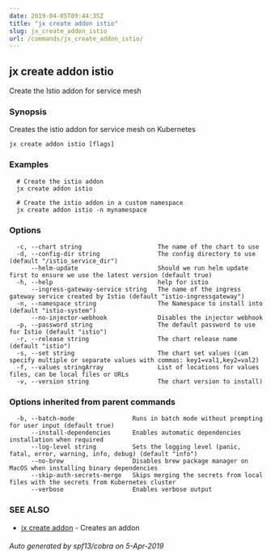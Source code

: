 ```yaml
---
date: 2019-04-05T09:44:35Z
title: "jx create addon istio"
slug: jx_create_addon_istio
url: /commands/jx_create_addon_istio/
---
```

## jx create addon istio

Create the Istio addon for service mesh

### Synopsis

Creates the istio addon for service mesh on Kubernetes

```
jx create addon istio [flags]
```

### Examples

```
  # Create the istio addon
  jx create addon istio
  
  # Create the istio addon in a custom namespace
  jx create addon istio -n mynamespace
```

### Options

```
  -c, --chart string                     The name of the chart to use
  -d, --config-dir string                The config directory to use (default "/istio_service_dir")
      --helm-update                      Should we run helm update first to ensure we use the latest version (default true)
  -h, --help                             help for istio
      --ingress-gateway-service string   The name of the ingress gateway service created by Istio (default "istio-ingressgateway")
  -n, --namespace string                 The Namespace to install into (default "istio-system")
      --no-injector-webhook              Disables the injector webhook
  -p, --password string                  The default password to use for Istio (default "istio")
  -r, --release string                   The chart release name (default "istio")
  -s, --set string                       The chart set values (can specify multiple or separate values with commas: key1=val1,key2=val2)
  -f, --values stringArray               List of locations for values files, can be local files or URLs
  -v, --version string                   The chart version to install)
```

### Options inherited from parent commands

```
  -b, --batch-mode                Runs in batch mode without prompting for user input (default true)
      --install-dependencies      Enables automatic dependencies installation when required
      --log-level string          Sets the logging level (panic, fatal, error, warning, info, debug) (default "info")
      --no-brew                   Disables brew package manager on MacOS when installing binary dependencies
      --skip-auth-secrets-merge   Skips merging the secrets from local files with the secrets from Kubernetes cluster
      --verbose                   Enables verbose output
```

### SEE ALSO

* [jx create addon](/commands/jx_create_addon/)	 - Creates an addon

###### Auto generated by spf13/cobra on 5-Apr-2019
